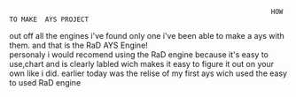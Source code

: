                                                                       HOW TO MAKE  AYS PROJECT
out off all the engines i've found only one i've been able to make a ays with them. and that is the RaD AYS Engine!  
personaly i would recomend using the RaD engine because it's easy to use,chart and is clearly labled wich makes it easy to figure it out on your own like i did. earlier today was the relise of my first ays wich used the easy to used RaD engine

